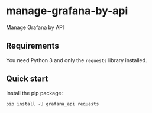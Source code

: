 # manage-grafana-by-api
Manage Grafana by API

## Requirements

You need Python 3 and only the `requests` library installed.

## Quick start

Install the pip package:

```
pip install -U grafana_api requests
```
